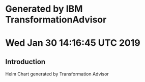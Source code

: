 # Generated by IBM TransformationAdvisor
# Wed Jan 30 14:16:45 UTC 2019
## Introduction

Helm Chart generated by Transformation Advisor
